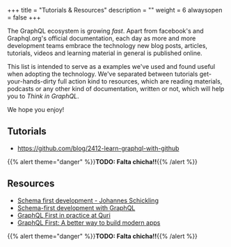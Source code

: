 +++
title = "Tutorials & Resources"
description = ""
weight = 6
alwaysopen = false
+++

The GraphQL ecosystem is growing _fast_. Apart from facebook's and Graphql.org's official documentation, each day as more and more development teams embrace the technology new blog posts, articles, tutorials, videos and learning material in general is published online.

This list is intended to serve as a examples we've used and found useful when adopting the technology. We've separated between tutorials get-your-hands-dirty full action kind to resources, which are reading materials, podcasts or any other kind of documentation, written or not, which will help you to _Think in GraphQL_.

We hope you enjoy!

## Tutorials

- https://github.com/blog/2412-learn-graphql-with-github 

{{% alert theme="danger" %}}**TODO: Falta chicha!!**{{% /alert %}}


## Resources

- [Schema first development - Johannes Schickling](https://www.youtube.com/watch?v=SdWI7XaAeeY)
- [Schema-first development with GraphQL](https://conferences.oreilly.com/fluent/fl-ca-2017/public/schedule/detail/58715)
- [GraphQL First in practice at Quri](https://dev-blog.apollodata.com/graphql-first-in-practice-at-quri-7bf84b260135)
- [GraphQL First: A better way to build modern apps](https://dev-blog.apollodata.com/graphql-first-a-better-way-to-build-modern-apps-b5a04f7121a0)

{{% alert theme="danger" %}}**TODO: Falta chicha!!**{{% /alert %}}

